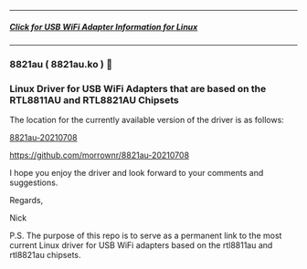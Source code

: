 -----

##### [Click for USB WiFi Adapter Information for Linux](https://github.com/morrownr/USB-WiFi)

-----

### 8821au ( 8821au.ko ) :rocket:

### Linux Driver for USB WiFi Adapters that are based on the RTL8811AU and RTL8821AU Chipsets

The location for the currently available version of the driver is as follows:

[8821au-20210708](https://github.com/morrownr/8821au-20210708)

https://github.com/morrownr/8821au-20210708

I hope you enjoy the driver and look forward to your comments and suggestions.

Regards,

Nick

P.S. The purpose of this repo is to serve as a permanent link to the most current Linux driver for USB WiFi adapters based on the rtl8811au and rtl8821au chipsets.
